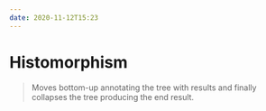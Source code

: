 ```yaml
---
date: 2020-11-12T15:23
---
```


# Histomorphism

> Moves bottom-up annotating the tree with results and finally collapses the
> tree producing the end result.
